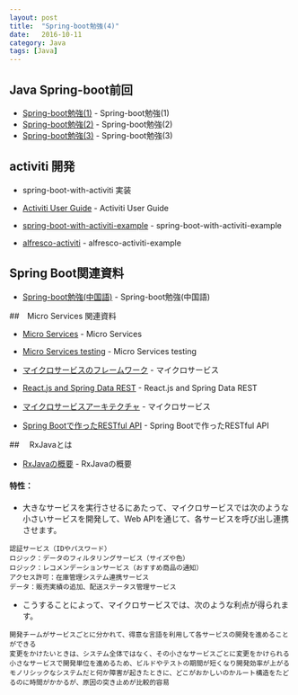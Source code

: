 ```yaml
---
layout: post
title:  "Spring-boot勉強(4)"
date:   2016-10-11
category: Java
tags: [Java]
---
```


## Java Spring-boot前回

- [Spring-boot勉強(1)](https://meihaogit.github.io/java/2016/09/01/Spring-boot.html) - Spring-boot勉強(1)
- [Spring-boot勉強(2)](https://meihaogit.github.io/java/2016/09/07/Spring-boot-1.html) - Spring-boot勉強(2)
- [Spring-boot勉強(3)](https://meihaogit.github.io/java/2016/09/21/Spring-boot-2.html) - Spring-boot勉強(3)


## activiti 開発


- spring-boot-with-activiti 実装

- [Activiti User Guide](http://activiti.org/userguide/index.html) - Activiti User Guide 

- [spring-boot-with-activiti-example](https://github.com/jbarrez/spring-boot-with-activiti-example) - spring-boot-with-activiti-example

- [alfresco-activiti](https://docs.alfresco.com/activiti/blog/posts/201603-demos/) - alfresco-activiti-example


## Spring Boot関連資料

- [Spring-boot勉強(中国語)](http://www.infoq.com/cn/articles/microframeworks1-spring-boot/) - Spring-boot勉強(中国語)


##　Micro Services 関連資料

- [Micro Services](http://martinfowler.com/articles/microservices.html) - Micro Services

- [Micro Services testing](http://martinfowler.com/articles/microservice-testing/) - Micro Services testing

- [マイクロサービスのフレームワーク](http://qiita.com/hat22/items/3c9ad74d89166b7a72db) - マイクロサービス

- [React.js and Spring Data REST](https://spring.io/guides/tutorials/react-and-spring-data-rest/) - React.js and Spring Data REST

- [マイクロサービスアーキテクチャ](http://tsuyoshi-nakamura.hatenablog.com/entry/2016/06/15/105639) - マイクロサービス

- [Spring Bootで作ったRESTful API](http://qiita.com/gates1de/items/5ac83f48212580e6c7fd) - Spring Bootで作ったRESTful API


##　 RxJavaとは

- [RxJavaの概要](http://codezine.jp/article/detail/9570) - RxJavaの概要

####  特性：
- 大きなサービスを実行させるにあたって、マイクロサービスでは次のような小さいサービスを開発して、Web APIを通じて、各サービスを呼び出し連携させます。

~~~   
認証サービス（IDやパスワード）
ロジック：データのフィルタリングサービス（サイズや色）
ロジック：レコメンデーションサービス（おすすめ商品の通知）
アクセス許可：在庫管理システム連携サービス
データ：販売実績の追加、配送ステータス管理サービス

~~~   
- こうすることによって、マイクロサービスでは、次のような利点が得られます。

~~~
開発チームがサービスごとに分かれて、得意な言語を利用して各サービスの開発を進めることができる
変更をかけたいときは、システム全体ではなく、その小さなサービスごとに変更をかけられる
小さなサービスで開発単位を進めるため、ビルドやテストの期間が短くなり開発効率が上がる
モノリシックなシステムだと何か障害が起きたときに、どこがおかしいのかルート構造をたどるのに時間がかかるが、原因の突き止めが比較的容易

~~~
